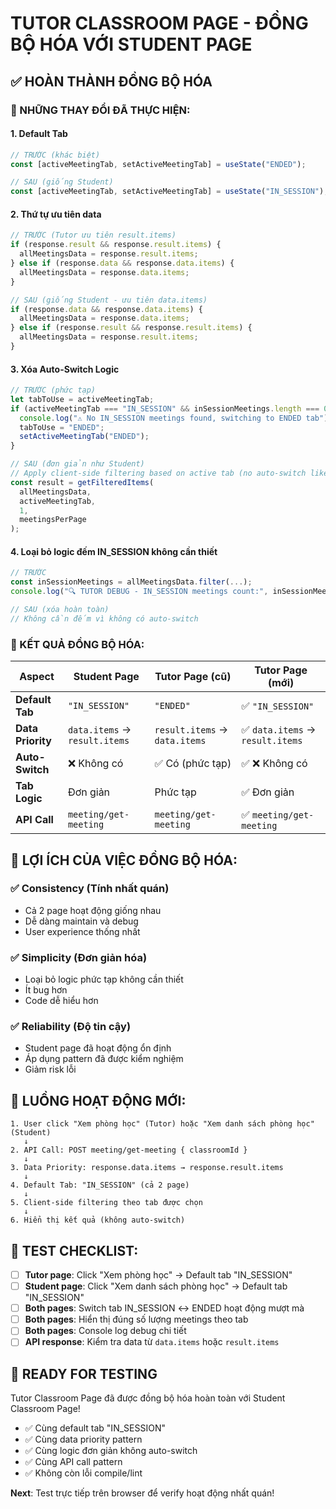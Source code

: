 # TUTOR CLASSROOM PAGE - ĐỒNG BỘ HÓA VỚI STUDENT PAGE

## ✅ HOÀN THÀNH ĐỒNG BỘ HÓA

### 🔄 NHỮNG THAY ĐỔI ĐÃ THỰC HIỆN:

#### 1. **Default Tab**

```javascript
// TRƯỚC (khác biệt)
const [activeMeetingTab, setActiveMeetingTab] = useState("ENDED");

// SAU (giống Student)
const [activeMeetingTab, setActiveMeetingTab] = useState("IN_SESSION");
```

#### 2. **Thứ tự ưu tiên data**

```javascript
// TRƯỚC (Tutor ưu tiên result.items)
if (response.result && response.result.items) {
  allMeetingsData = response.result.items;
} else if (response.data && response.data.items) {
  allMeetingsData = response.data.items;
}

// SAU (giống Student - ưu tiên data.items)
if (response.data && response.data.items) {
  allMeetingsData = response.data.items;
} else if (response.result && response.result.items) {
  allMeetingsData = response.result.items;
}
```

#### 3. **Xóa Auto-Switch Logic**

```javascript
// TRƯỚC (phức tạp)
let tabToUse = activeMeetingTab;
if (activeMeetingTab === "IN_SESSION" && inSessionMeetings.length === 0) {
  console.log("⚠️ No IN_SESSION meetings found, switching to ENDED tab");
  tabToUse = "ENDED";
  setActiveMeetingTab("ENDED");
}

// SAU (đơn giản như Student)
// Apply client-side filtering based on active tab (no auto-switch like Student page)
const result = getFilteredItems(
  allMeetingsData,
  activeMeetingTab,
  1,
  meetingsPerPage
);
```

#### 4. **Loại bỏ logic đếm IN_SESSION không cần thiết**

```javascript
// TRƯỚC
const inSessionMeetings = allMeetingsData.filter(...);
console.log("🔍 TUTOR DEBUG - IN_SESSION meetings count:", inSessionMeetings.length);

// SAU (xóa hoàn toàn)
// Không cần đếm vì không có auto-switch
```

### 🎯 KẾT QUẢ ĐỒNG BỘ HÓA:

| **Aspect**        | **Student Page**              | **Tutor Page (cũ)**           | **Tutor Page (mới)**             |
| ----------------- | ----------------------------- | ----------------------------- | -------------------------------- |
| **Default Tab**   | `"IN_SESSION"`                | `"ENDED"`                     | ✅ `"IN_SESSION"`                |
| **Data Priority** | `data.items` → `result.items` | `result.items` → `data.items` | ✅ `data.items` → `result.items` |
| **Auto-Switch**   | ❌ Không có                   | ✅ Có (phức tạp)              | ✅ ❌ Không có                   |
| **Tab Logic**     | Đơn giản                      | Phức tạp                      | ✅ Đơn giản                      |
| **API Call**      | `meeting/get-meeting`         | `meeting/get-meeting`         | ✅ `meeting/get-meeting`         |

## 🚀 LỢI ÍCH CỦA VIỆC ĐỒNG BỘ HÓA:

### ✅ **Consistency (Tính nhất quán)**

- Cả 2 page hoạt động giống nhau
- Dễ dàng maintain và debug
- User experience thống nhất

### ✅ **Simplicity (Đơn giản hóa)**

- Loại bỏ logic phức tạp không cần thiết
- Ít bug hơn
- Code dễ hiểu hơn

### ✅ **Reliability (Độ tin cậy)**

- Student page đã hoạt động ổn định
- Áp dụng pattern đã được kiểm nghiệm
- Giảm risk lỗi

## 🎯 LUỒNG HOẠT ĐỘNG MỚI:

```
1. User click "Xem phòng học" (Tutor) hoặc "Xem danh sách phòng học" (Student)
   ↓
2. API Call: POST meeting/get-meeting { classroomId }
   ↓
3. Data Priority: response.data.items → response.result.items
   ↓
4. Default Tab: "IN_SESSION" (cả 2 page)
   ↓
5. Client-side filtering theo tab được chọn
   ↓
6. Hiển thị kết quả (không auto-switch)
```

## 🧪 TEST CHECKLIST:

- [ ] **Tutor page**: Click "Xem phòng học" → Default tab "IN_SESSION"
- [ ] **Student page**: Click "Xem danh sách phòng học" → Default tab "IN_SESSION"
- [ ] **Both pages**: Switch tab IN_SESSION ↔ ENDED hoạt động mượt mà
- [ ] **Both pages**: Hiển thị đúng số lượng meetings theo tab
- [ ] **Both pages**: Console log debug chi tiết
- [ ] **API response**: Kiểm tra data từ `data.items` hoặc `result.items`

## 🎉 READY FOR TESTING

Tutor Classroom Page đã được đồng bộ hóa hoàn toàn với Student Classroom Page!

- ✅ Cùng default tab "IN_SESSION"
- ✅ Cùng data priority pattern
- ✅ Cùng logic đơn giản không auto-switch
- ✅ Cùng API call pattern
- ✅ Không còn lỗi compile/lint

**Next**: Test trực tiếp trên browser để verify hoạt động nhất quán!
